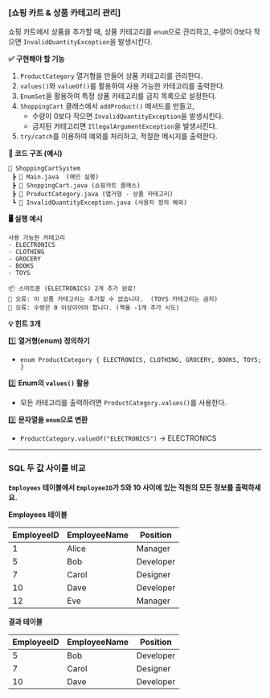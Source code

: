 ### **[쇼핑 카트 & 상품 카테고리 관리]**

쇼핑 카트에서 상품을 추가할 때, 상품 카테고리를 `enum`으로 관리하고, 수량이 0보다 작으면 `InvalidQuantityException`을 발생시킨다.

**✅ 구현해야 할 기능**

1. `ProductCategory` 열거형을 만들어 상품 카테고리를 관리한다.
2. `values()`와 `valueOf()`를 활용하여 사용 가능한 카테고리를 출력한다.
3. `EnumSet`을 활용하여 특정 상품 카테고리를 금지 목록으로 설정한다.
4. `ShoppingCart` 클래스에서 `addProduct()` 메서드를 만들고,
    - 수량이 0보다 작으면 `InvalidQuantityException`을 발생시킨다.
    - 금지된 카테고리면 `IllegalArgumentException`을 발생시킨다.
5. `try/catch`를 이용하여 예외를 처리하고, 적절한 메시지를 출력한다.

**📂 코드 구조 (예시)**

```
📁 ShoppingCartSystem
 ┣ 📄 Main.java  (메인 실행)
 ┣ 📄 ShoppingCart.java (쇼핑카트 클래스)
 ┣ 📄 ProductCategory.java (열거형 - 상품 카테고리)
 ┗ 📄 InvalidQuantityException.java (사용자 정의 예외)
```

**🖥️ 실행 예시**

```
사용 가능한 카테고리
- ELECTRONICS
- CLOTHING
- GROCERY
- BOOKS
- TOYS

📦 스마트폰 (ELECTRONICS) 2개 추가 완료!
🚫 오류: 이 상품 카테고리는 추가할 수 없습니다.  (TOYS 카테고리는 금지)
🚫 오류: 수량은 0 이상이어야 합니다. (책을 -1개 추가 시도)
```

**💡 힌트 3개**

1️⃣ **열거형(enum) 정의하기**

- `enum ProductCategory { ELECTRONICS, CLOTHING, GROCERY, BOOKS, TOYS; }`

2️⃣ **Enum의 `values()` 활용**

- 모든 카테고리를 출력하려면 `ProductCategory.values()`를 사용한다.

3️⃣ **문자열을 `enum`으로 변환**

- `ProductCategory.valueOf("ELECTRONICS")` → ELECTRONICS

---

### **SQL 두 값 사이를 비교**

**`Employees` 테이블에서 `EmployeeID`가 5와 10 사이에 있는 직원의 모든 정보를 출력하세요.**

**Employees 테이블**

| **EmployeeID** | **EmployeeName** | **Position** |
| --- | --- | --- |
| 1 | Alice | Manager |
| 5 | Bob | Developer |
| 7 | Carol | Designer |
| 10 | Dave | Developer |
| 12 | Eve | Manager |

**결과 테이블**

| **EmployeeID** | **EmployeeName** | **Position** |
| --- | --- | --- |
| 5 | Bob | Developer |
| 7 | Carol | Designer |
| 10 | Dave | Developer |
